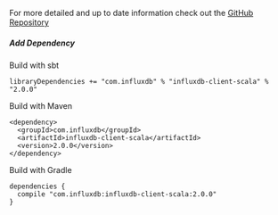 For more detailed and up to date information check out the <a href="https://github.com/influxdata/influxdb-client-java/tree/master/client-scala" target="_blank"  rel="noreferrer">GitHub Repository</a>

##### Add Dependency

Build with sbt

```
libraryDependencies += "com.influxdb" % "influxdb-client-scala" % "2.0.0"
```

Build with Maven

```
<dependency>
  <groupId>com.influxdb</groupId>
  <artifactId>influxdb-client-scala</artifactId>
  <version>2.0.0</version>
</dependency>
```

Build with Gradle

```
dependencies {
  compile "com.influxdb:influxdb-client-scala:2.0.0"
}
```
